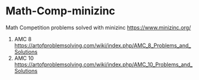 # Math-Comp-minizinc
Math Competition problems solved with minizinc https://www.minizinc.org/

1. AMC 8 
https://artofproblemsolving.com/wiki/index.php/AMC_8_Problems_and_Solutions
2. AMC 10
https://artofproblemsolving.com/wiki/index.php/AMC_10_Problems_and_Solutions
